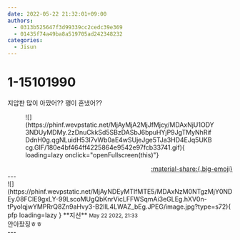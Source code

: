 ```yaml
---
date: 2022-05-22 21:32:01+09:00
authors:
  - 0313b525647f3d99339cc2cedc39e369
  - 01435f74a49ba8a519705ad242348232
categories:
  - Jisun
---
```


# 1-15101990

<div class="post-container" markdown="1">
<div class="content-container md-sidebar__scrollwrap" markdown="1">

지압판 많이 아팠어?? 꽹이 혼냈어??
<figure markdown="1">
![](https://phinf.wevpstatic.net/MjAyMjA2MjJfMjcy/MDAxNjU1ODY3NDUyMDMy.2zDnuCkkSd5SBzDASbJ6bpuHYjP9JgTMyNhRifDdnH0g.qgNLuidH53I7vWb0aE4wSUjeJge5TJa3HD4EJq5UKBcg.GIF/180e4bf464ff4225864e9542e97fcb33741.gif){ loading=lazy onclick="openFullscreen(this)"}
</figure>


</div>
</div>

<div style="text-align: right;" markdown="1">
<a href="https://weverse.io/fromis9/fanpost/1-15101990" style="text-align: right;">:material-share:{.big-emoji}</a>
</div>
---

<div class="comments-container md-sidebar__scrollwrap" markdown="1">
<div class="comment" markdown="1">
<div class='id-container' markdown="1">
![](https://phinf.wevpstatic.net/MjAyNDEyMTlfMTE5/MDAxNzM0NTgzMjY0NDEy.08FClE9gxLY-99LscoMUgQbKnrVicLFFWSqmAi3eGLEg.hXV0n-tPyoIqjwYMPRrQ8Zn9aHvy3-B2llL4LWAZ_bEg.JPEG/image.jpg?type=s72){ pfp loading=lazy }
**<span class="artist">지선</span>** <small>May 22 2022, 21:33</small><br>
</div>
<div class='comment-body' markdown="1">
안아팠징ㅎㅎ
</div>
</div>
</div>
---

